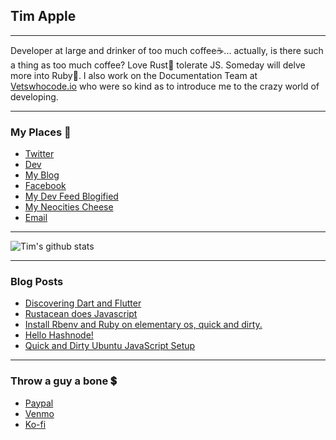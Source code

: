 ## Tim Apple

---

Developer at large and drinker of too much coffee☕... actually, is there such a thing as too much coffee? Love Rust🦀 tolerate JS. Someday will delve more into Ruby💎. 
I also work on the Documentation Team at [Vetswhocode.io](https://vetswhocode.io) who were so kind as to introduce me to the crazy world of developing.

---

### My Places 💌
* [Twitter](https://twitter.com/righteouscode)
* [Dev](https://dev.to/thevetdev)
* [My Blog](https://timapple.dev)
* [Facebook](https://fb.com/tapple233066)
* [My Dev Feed Blogified](https://thevet.dev)
* [My Neocities Cheese](https://timapple.neocities.org/)
* [Email](mailto:timapple@fastmail.com)

---

![Tim's github stats](https://github-readme-stats.vercel.app/api?username=thevetdev)

---

### Blog Posts
<!-- HASHNODE:START -->
- [Discovering Dart and Flutter](https://timapple.dev/discovering-dart-and-flutter-ckdyl799706dmids1cw0tgylh)
- [Rustacean does Javascript](https://timapple.dev/rustacean-does-javascript-ckdelxbqr004m8ms15l28dbaj)
- [Install Rbenv and Ruby on elementary os, quick and dirty.](https://timapple.dev/install-rbenv-and-ruby-on-elementary-os-quick-and-dirty-ckcxokgjb006teks101lj3q1g)
- [Hello Hashnode!](https://timapple.dev/hello-hashnode-ckcm44zlx0008ims1dpwn3h76)
- [Quick and Dirty Ubuntu JavaScript Setup](https://timapple.dev/quick-and-dirty-ubuntu-javascript-setup-ckcxpjaeq008cf0s14wr8081k)
<!-- HASHNODE:END -->

---

### Throw a guy a bone 💲

* [Paypal](https://paypal.me/vetdev)
* [Venmo](https://www.venmo.com/thevetdev)
* [Ko-fi](https://ko-fi.com/thevetdev)

<!--
**TheVetDev/TheVetDev** is a ✨ _special_ ✨ repository because its `README.md` (this file) appears on your GitHub profile.

Here are some ideas to get you started:

- 🔭 I’m currently working on ...
- 🌱 I’m currently learning ...
- 👯 I’m looking to collaborate on ...
- 🤔 I’m looking for help with ...
- 💬 Ask me about ...
- 📫 How to reach me: ...
- 😄 Pronouns: ...
- ⚡ Fun fact: ...
-->
